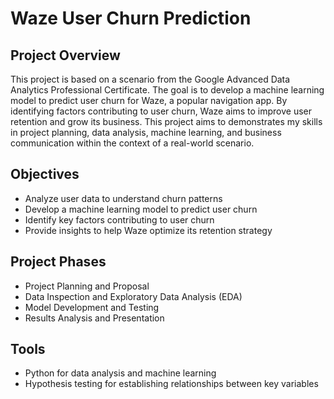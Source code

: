 # Waze User Churn Prediction 
## Project Overview
This project is based on a scenario from the Google Advanced Data Analytics Professional Certificate. The goal is to develop a machine learning model to predict user churn for Waze, a popular navigation app.
By identifying factors contributing to user churn, Waze aims to improve user retention and grow its business. This project aims to demonstrates my skills in project planning, data analysis, machine learning, and business communication within the context of a real-world scenario.

## Objectives
- Analyze user data to understand churn patterns
- Develop a machine learning model to predict user churn
- Identify key factors contributing to user churn
- Provide insights to help Waze optimize its retention strategy

## Project Phases
- Project Planning and Proposal
- Data Inspection and Exploratory Data Analysis (EDA)
- Model Development and Testing
- Results Analysis and Presentation

## Tools 
- Python for data analysis and machine learning
- Hypothesis testing for establishing relationships between key variables
